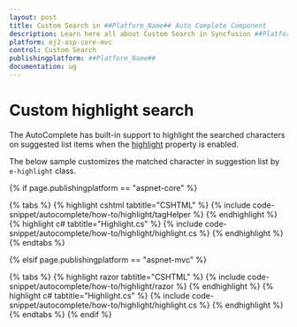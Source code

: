 ```yaml
---
layout: post
title: Custom Search in ##Platform_Name## Auto Complete Component
description: Learn here all about Custom Search in Syncfusion ##Platform_Name## Auto Complete component of Syncfusion Essential JS 2 and more.
platform: ej2-asp-core-mvc
control: Custom Search
publishingplatform: ##Platform_Name##
documentation: ug
---
```



# Custom highlight search

The AutoComplete has built-in support to highlight the searched characters on suggested list items when the [highlight](https://help.syncfusion.com/cr/cref_files/aspnetcore-js2/Syncfusion.EJ2~Syncfusion.EJ2.DropDowns.AutoCompleteBuilder~Highlight.html) property is enabled.

The below sample customizes the matched character in suggestion list by `e-highlight` class.

{% if page.publishingplatform == "aspnet-core" %}

{% tabs %}
{% highlight cshtml tabtitle="CSHTML" %}
{% include code-snippet/autocomplete/how-to/highlight/tagHelper %}
{% endhighlight %}
{% highlight c# tabtitle="Highlight.cs" %}
{% include code-snippet/autocomplete/how-to/highlight/highlight.cs %}
{% endhighlight %}
{% endtabs %}

{% elsif page.publishingplatform == "aspnet-mvc" %}

{% tabs %}
{% highlight razor tabtitle="CSHTML" %}
{% include code-snippet/autocomplete/how-to/highlight/razor %}
{% endhighlight %}
{% highlight c# tabtitle="Highlight.cs" %}
{% include code-snippet/autocomplete/how-to/highlight/highlight.cs %}
{% endhighlight %}
{% endtabs %}
{% endif %}

